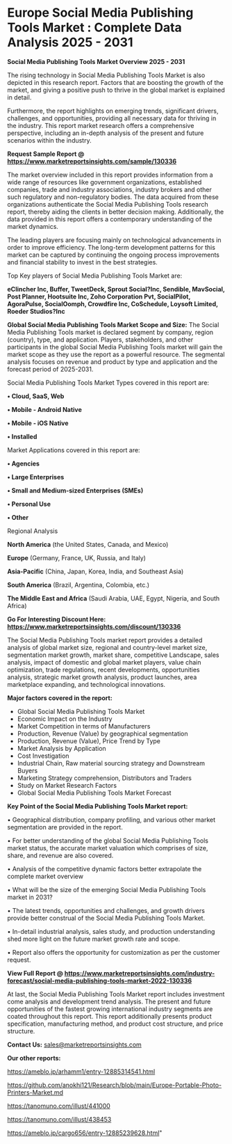 # Europe Social Media Publishing Tools Market : Complete Data Analysis 2025 - 2031

<Strong> Social Media Publishing Tools Market Overview 2025 - 2031</strong>

The rising technology in Social Media Publishing Tools Market is also depicted in this research report. Factors that are boosting the growth of the market, and giving a positive push to thrive in the global market is explained in detail.

Furthermore, the report highlights on emerging trends, significant drivers, challenges, and opportunities, providing all necessary data for thriving in the industry. This report market research offers a comprehensive perspective, including an in-depth analysis of the present and future scenarios within the industry.

<strong>Request Sample Report @ <a href=https://www.marketreportsinsights.com/sample/130336>https://www.marketreportsinsights.com/sample/130336</a></strong>

The market overview included in this report provides information from a wide range of resources like government organizations, established companies, trade and industry associations, industry brokers and other such regulatory and non-regulatory bodies. The data acquired from these organizations authenticate the Social Media Publishing Tools research report, thereby aiding the clients in better decision making. Additionally, the data provided in this report offers a contemporary understanding of the market dynamics.

The leading players are focusing mainly on technological advancements in order to improve efficiency. The long-term development patterns for this market can be captured by continuing the ongoing process improvements and financial stability to invest in the best strategies.

Top Key players of Social Media Publishing Tools Market are:

<strong>eClincher Inc, Buffer, TweetDeck, Sprout Social?Inc, Sendible, MavSocial, Post Planner, Hootsuite Inc, Zoho Corporation Pvt, SocialPilot, AgoraPulse, SocialOomph, Crowdfire Inc, CoSchedule, Loysoft Limited, Roeder Studios?Inc</strong>

<strong><b>Global Social Media Publishing Tools Market Scope and Size:</b></strong>
The Social Media Publishing Tools market is declared segment by company, region (country), type, and application. Players, stakeholders, and other participants in the global Social Media Publishing Tools market will gain the market scope as they use the report as a powerful resource. The segmental analysis focuses on revenue and product by type and application and the forecast period of 2025-2031.

Social Media Publishing Tools Market Types covered in this report are:

<strong>• Cloud, SaaS, Web

• Mobile - Android Native

• Mobile - iOS Native

• Installed</strong>

Market Applications covered in this report are:

<strong>• Agencies

• Large Enterprises

• Small and Medium-sized Enterprises (SMEs)

• Personal Use

• Other</strong> 

Regional Analysis

<strong>North America</strong> (the United States, Canada, and Mexico)

<strong>Europe</strong> (Germany, France, UK, Russia, and Italy)

<strong>Asia-Pacific</strong> (China, Japan, Korea, India, and Southeast Asia)

<strong>South America</strong> (Brazil, Argentina, Colombia, etc.)

<strong>The Middle East and Africa</strong> (Saudi Arabia, UAE, Egypt, Nigeria, and South Africa)

<strong>Go For Interesting Discount Here: <a href=https://www.marketreportsinsights.com/discount/130336>https://www.marketreportsinsights.com/discount/130336</a></strong>

The Social Media Publishing Tools market report provides a detailed analysis of global market size, regional and country-level market size, segmentation market growth, market share, competitive Landscape, sales analysis, impact of domestic and global market players, value chain optimization, trade regulations, recent developments, opportunities analysis, strategic market growth analysis, product launches, area marketplace expanding, and technological innovations.

<strong><b>Major factors covered in the report:</b></strong>
<ul>
  <li>Global Social Media Publishing Tools Market </li>
  <li>Economic Impact on the Industry</li>
  <li>Market Competition in terms of Manufacturers</li>
  <li>Production, Revenue (Value) by geographical segmentation</li>
  <li>Production, Revenue (Value), Price Trend by Type</li>
  <li>Market Analysis by Application</li>
  <li>Cost Investigation</li>
  <li>Industrial Chain, Raw material sourcing strategy and Downstream Buyers</li>
  <li>Marketing Strategy comprehension, Distributors and Traders</li>
  <li>Study on Market Research Factors</li>
  <li>Global Social Media Publishing Tools Market Forecast</li>
</ul>

<strong><b>Key Point of the Social Media Publishing Tools Market report:</b></strong>

• Geographical distribution, company profiling, and various other market segmentation are provided in the report.

• For better understanding of the global Social Media Publishing Tools market status, the accurate market valuation which comprises of size, share, and revenue are also covered.

• Analysis of the competitive dynamic factors better extrapolate the complete market overview

• What will be the size of the emerging Social Media Publishing Tools market in 2031?

• The latest trends, opportunities and challenges, and growth drivers provide better construal of the Social Media Publishing Tools Market.

• In-detail industrial analysis, sales study, and production understanding shed more light on the future market growth rate and scope.

• Report also offers the opportunity for customization as per the customer request.

<strong><b>View Full Report @ <a href=https://www.marketreportsinsights.com/industry-forecast/social-media-publishing-tools-market-2022-130336>https://www.marketreportsinsights.com/industry-forecast/social-media-publishing-tools-market-2022-130336</a></b></strong>


At last, the Social Media Publishing Tools Market report includes investment come analysis and development trend analysis. The present and future opportunities of the fastest growing international industry segments are coated throughout this report. This report additionally presents product specification, manufacturing method, and product cost structure, and price structure.

<strong>Contact Us:</strong>
sales@marketreportsinsights.com

<strong>Our other reports:</strong>

<a href=https://ameblo.jp/arhamm1/entry-12885314541.html>https://ameblo.jp/arhamm1/entry-12885314541.html</a>

<a href=https://github.com/anokhi121/Research/blob/main/Europe-Portable-Photo-Printers-Market.md>https://github.com/anokhi121/Research/blob/main/Europe-Portable-Photo-Printers-Market.md</a>

<a href=https://tanomuno.com/illust/441000>https://tanomuno.com/illust/441000</a>

<a href=https://tanomuno.com/illust/438453>https://tanomuno.com/illust/438453</a>

<a href=https://ameblo.jp/cargo656/entry-12885239628.html>https://ameblo.jp/cargo656/entry-12885239628.html</a>"
